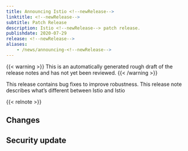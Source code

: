 ```yaml
---
title: Announcing Istio <!--newRelease-->
linktitle: <!--newRelease-->
subtitle: Patch Release
description: Istio <!--newRelease--> patch release.
publishdate: 2020-07-29
release: <!--newRelease-->
aliases:
    - /news/announcing-<!--newRelease-->
---
```


{{< warning >}}
This is an automatically generated rough draft of the release notes and has not yet been reviewed.
{{< /warning >}}

This release contains bug fixes to improve robustness. This release note describes what’s different between Istio <!--oldRelease--> and Istio <!--newRelease-->

{{< relnote >}}

## Changes

<!-- releaseNotes action:Promoted -->
<!-- releaseNotes action:Improved -->
<!-- releaseNotes action:Updated -->
<!-- releaseNotes action:Added -->
<!-- releaseNotes action:Deprecated -->
<!-- releaseNotes action:Enabled -->
<!-- releaseNotes action:Fixed -->
<!-- releaseNotes action:Upgraded -->
<!-- releaseNotes action:Removed -->
<!-- releaseNotes action:Optimized -->

## Security update

<!-- securityNotes -->
